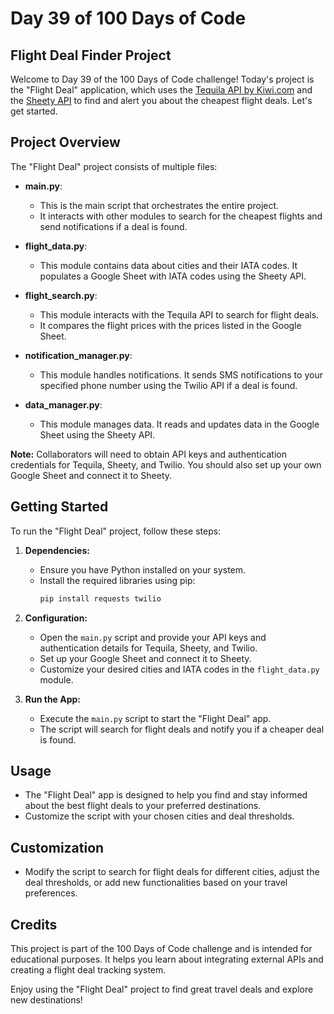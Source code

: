 # Day 39 of 100 Days of Code

## Flight Deal Finder Project

Welcome to Day 39 of the 100 Days of Code challenge! Today's project is the "Flight Deal" application, which uses the [Tequila API by Kiwi.com](https://tequila-api.kiwi.com) and the [Sheety API](https://sheety.co/) to find and alert you about the cheapest flight deals. Let's get started.

## Project Overview

The "Flight Deal" project consists of multiple files:

- **main.py**:
  - This is the main script that orchestrates the entire project.
  - It interacts with other modules to search for the cheapest flights and send notifications if a deal is found.

- **flight_data.py**:
  - This module contains data about cities and their IATA codes. It populates a Google Sheet with IATA codes using the Sheety API.

- **flight_search.py**:
  - This module interacts with the Tequila API to search for flight deals.
  - It compares the flight prices with the prices listed in the Google Sheet.

- **notification_manager.py**:
  - This module handles notifications. It sends SMS notifications to your specified phone number using the Twilio API if a deal is found.

- **data_manager.py**:
  - This module manages data. It reads and updates data in the Google Sheet using the Sheety API.

**Note:** Collaborators will need to obtain API keys and authentication credentials for Tequila, Sheety, and Twilio. You should also set up your own Google Sheet and connect it to Sheety.

## Getting Started

To run the "Flight Deal" project, follow these steps:

1. **Dependencies:**
   - Ensure you have Python installed on your system.
   - Install the required libraries using pip:
     ```bash
     pip install requests twilio
     ```

2. **Configuration:**
   - Open the `main.py` script and provide your API keys and authentication details for Tequila, Sheety, and Twilio.
   - Set up your Google Sheet and connect it to Sheety.
   - Customize your desired cities and IATA codes in the `flight_data.py` module.

3. **Run the App:**
   - Execute the `main.py` script to start the "Flight Deal" app.
   - The script will search for flight deals and notify you if a cheaper deal is found.

## Usage

- The "Flight Deal" app is designed to help you find and stay informed about the best flight deals to your preferred destinations.
- Customize the script with your chosen cities and deal thresholds.

## Customization

- Modify the script to search for flight deals for different cities, adjust the deal thresholds, or add new functionalities based on your travel preferences.

## Credits

This project is part of the 100 Days of Code challenge and is intended for educational purposes. It helps you learn about integrating external APIs and creating a flight deal tracking system.

Enjoy using the "Flight Deal" project to find great travel deals and explore new destinations!
